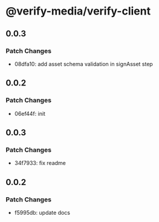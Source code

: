 # @verify-media/verify-client

## 0.0.3

### Patch Changes

- 08dfa10: add asset schema validation in signAsset step

## 0.0.2

### Patch Changes

- 06ef44f: init

## 0.0.3

### Patch Changes

- 34f7933: fix readme

## 0.0.2

### Patch Changes

- f5995db: update docs

